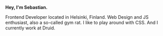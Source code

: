 **Hey, I'm Sebastian.**

Frontend Developer located in Helsinki, Finland. Web Design and JS enthusiast, also a so-called gym rat. I like to play around with CSS. And I currently work at Druid.
